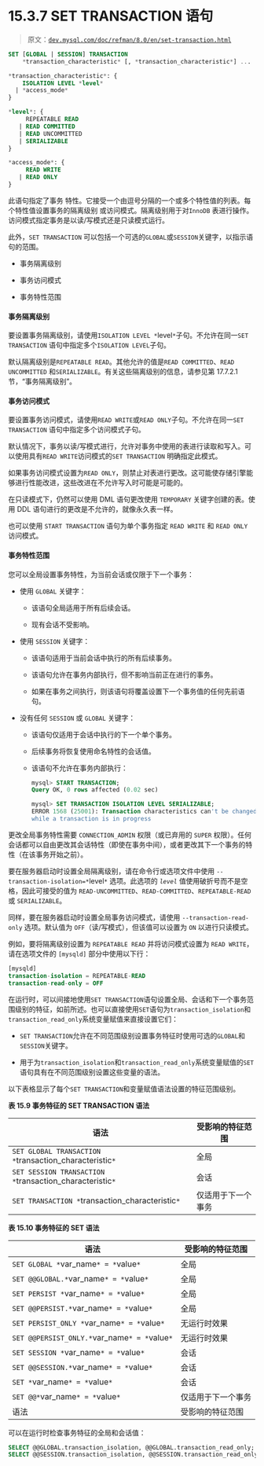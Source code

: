 # 15.3.7 SET TRANSACTION 语句

> 原文：[`dev.mysql.com/doc/refman/8.0/en/set-transaction.html`](https://dev.mysql.com/doc/refman/8.0/en/set-transaction.html)

```sql
SET [GLOBAL | SESSION] TRANSACTION
    *transaction_characteristic* [, *transaction_characteristic*] ...

*transaction_characteristic*: {
    ISOLATION LEVEL *level*
  | *access_mode*
}

*level*: {
     REPEATABLE READ
   | READ COMMITTED
   | READ UNCOMMITTED
   | SERIALIZABLE
}

*access_mode*: {
     READ WRITE
   | READ ONLY
}
```

此语句指定了事务 特性。它接受一个由逗号分隔的一个或多个特性值的列表。每个特性值设置事务的隔离级别 或访问模式。隔离级别用于对`InnoDB` 表进行操作。访问模式指定事务是以读/写模式还是只读模式运行。

此外，`SET TRANSACTION` 可以包括一个可选的`GLOBAL`或`SESSION`关键字，以指示语句的范围。

+   事务隔离级别

+   事务访问模式

+   事务特性范围

#### 事务隔离级别

要设置事务隔离级别，请使用`ISOLATION LEVEL *`level`*`子句。不允许在同一`SET TRANSACTION` 语句中指定多个`ISOLATION LEVEL`子句。

默认隔离级别是`REPEATABLE READ`。其他允许的值是`READ COMMITTED`、`READ UNCOMMITTED` 和`SERIALIZABLE`。有关这些隔离级别的信息，请参见第 17.7.2.1 节，“事务隔离级别”。

#### 事务访问模式

要设置事务访问模式，请使用`READ WRITE`或`READ ONLY`子句。不允许在同一`SET TRANSACTION` 语句中指定多个访问模式子句。

默认情况下，事务以读/写模式进行，允许对事务中使用的表进行读取和写入。可以使用具有`READ WRITE`访问模式的`SET TRANSACTION` 明确指定此模式。

如果事务访问模式设置为`READ ONLY`，则禁止对表进行更改。这可能使存储引擎能够进行性能改进，这些改进在不允许写入时可能是可能的。

在只读模式下，仍然可以使用 DML 语句更改使用 `TEMPORARY` 关键字创建的表。使用 DDL 语句进行的更改是不允许的，就像永久表一样。

也可以使用 `START TRANSACTION` 语句为单个事务指定 `READ WRITE` 和 `READ ONLY` 访问模式。

#### 事务特性范围

您可以全局设置事务特性，为当前会话或仅限于下一个事务：

+   使用 `GLOBAL` 关键字：

    +   该语句全局适用于所有后续会话。

    +   现有会话不受影响。

+   使用 `SESSION` 关键字：

    +   该语句适用于当前会话中执行的所有后续事务。

    +   该语句允许在事务内部执行，但不影响当前正在进行的事务。

    +   如果在事务之间执行，则该语句将覆盖设置下一个事务值的任何先前语句。

+   没有任何 `SESSION` 或 `GLOBAL` 关键字：

    +   该语句仅适用于会话中执行的下一个单个事务。

    +   后续事务将恢复使用命名特性的会话值。

    +   该语句不允许在事务内部执行：

        ```sql
        mysql> START TRANSACTION;
        Query OK, 0 rows affected (0.02 sec)

        mysql> SET TRANSACTION ISOLATION LEVEL SERIALIZABLE;
        ERROR 1568 (25001): Transaction characteristics can't be changed
        while a transaction is in progress
        ```

更改全局事务特性需要 `CONNECTION_ADMIN` 权限（或已弃用的 `SUPER` 权限）。任何会话都可以自由更改其会话特性（即使在事务中间），或者更改其下一个事务的特性（在该事务开始之前）。

要在服务器启动时设置全局隔离级别，请在命令行或选项文件中使用 `--transaction-isolation=*`level`*` 选项。此选项的 *`level`* 值使用破折号而不是空格，因此可接受的值为 `READ-UNCOMMITTED`、`READ-COMMITTED`、`REPEATABLE-READ` 或 `SERIALIZABLE`。

同样，要在服务器启动时设置全局事务访问模式，请使用 `--transaction-read-only` 选项。默认值为 `OFF`（读/写模式），但该值可以设置为 `ON` 以进行只读模式。

例如，要将隔离级别设置为 `REPEATABLE READ` 并将访问模式设置为 `READ WRITE`，请在选项文件的 `[mysqld]` 部分中使用以下行：

```sql
[mysqld]
transaction-isolation = REPEATABLE-READ
transaction-read-only = OFF
```

在运行时，可以间接地使用`SET TRANSACTION`语句设置全局、会话和下一个事务范围级别的特征，如前所述。也可以直接使用`SET`语句为`transaction_isolation`和`transaction_read_only`系统变量赋值来直接设置它们：

+   `SET TRANSACTION`允许在不同范围级别设置事务特征时使用可选的`GLOBAL`和`SESSION`关键字。

+   用于为`transaction_isolation`和`transaction_read_only`系统变量赋值的`SET`语句具有在不同范围级别设置这些变量的语法。

以下表格显示了每个`SET TRANSACTION`和变量赋值语法设置的特征范围级别。

**表 15.9 事务特征的 SET TRANSACTION 语法**

| 语法 | 受影响的特征范围 |
| --- | --- |
| `SET GLOBAL TRANSACTION *`transaction_characteristic`*` | 全局 |
| `SET SESSION TRANSACTION *`transaction_characteristic`*` | 会话 |
| `SET TRANSACTION *`transaction_characteristic`*` | 仅适用于下一个事务 |

**表 15.10 事务特征的 SET 语法**

| 语法 | 受影响的特征范围 |
| --- | --- |
| `SET GLOBAL *`var_name`* = *`value`*` | 全局 |
| `SET @@GLOBAL.*`var_name`* = *`value`*` | 全局 |
| `SET PERSIST *`var_name`* = *`value`*` | 全局 |
| `SET @@PERSIST.*`var_name`* = *`value`*` | 全局 |
| `SET PERSIST_ONLY *`var_name`* = *`value`*` | 无运行时效果 |
| `SET @@PERSIST_ONLY.*`var_name`* = *`value`*` | 无运行时效果 |
| `SET SESSION *`var_name`* = *`value`*` | 会话 |
| `SET @@SESSION.*`var_name`* = *`value`*` | 会话 |
| `SET *`var_name`* = *`value`*` | 会话 |
| `SET @@*`var_name`* = *`value`*` | 仅适用于下一个事务 |
| 语法 | 受影响的特征范围 |

可以在运行时检查事务特征的全局和会话值：

```sql
SELECT @@GLOBAL.transaction_isolation, @@GLOBAL.transaction_read_only;
SELECT @@SESSION.transaction_isolation, @@SESSION.transaction_read_only;
```

